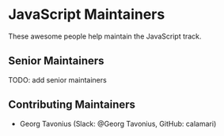 # JavaScript Maintainers

These awesome people help maintain the JavaScript track.

## Senior Maintainers

TODO: add senior maintainers

## Contributing Maintainers

- Georg Tavonius (Slack: @Georg Tavonius, GitHub: calamari)
